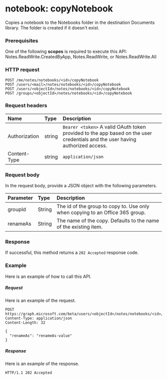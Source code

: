 # notebook: copyNotebook
Copies a notebook to the Notebooks folder in the destination Documents library. The folder is created if it doesn't exist.

### Prerequisites
One of the following **scopes** is required to execute this API:   
Notes.ReadWrite.CreatedByApp, Notes.ReadWrite, or Notes.ReadWrite.All 
### HTTP request
<!-- { "blockType": "ignored" } -->
```http
POST /me/notes/notebooks/<id>/copyNotebook
POST /users/<mail>/notes/notebooks/<id>/copyNotebook
POST /users/<objectId>/notes/notebooks/<id>/copyNotebook
POST /groups/<objectId>/notes/notebooks/<id>/copyNotebook

```
### Request headers
| Name       | Type | Description|
|:---------------|:--------|:----------|
| Authorization  | string  | `Bearer <token>` A valid OAuth token provided to the app based on the user credentials and the user having authorized access. |
| Content-Type | string | `application/json` |

### Request body
In the request body, provide a JSON object with the following parameters.

| Parameter	   | Type	|Description|
|:---------------|:--------|:----------|
|groupId|String|The id of the group to copy to. Use only when copying to an Office 365 group.|
|renameAs|String|The name of the copy. Defaults to the name of the existing item. |


### Response
If successful, this method returns a `202 Accepted` response code.

### Example
Here is an example of how to call this API.
##### Request
Here is an example of the request.
<!-- {
  "blockType": "request",
  "name": "notebook_copynotebook"
}-->
```http
POST https://graph.microsoft.com/beta/users/<objectId>/notes/notebooks/<id>/copyNotebook
Content-Type: application/json
Content-Length: 32

{
  "renameAs": "renameAs-value"
}
```

##### Response
Here is an example of the response. 
<!-- {
  "blockType": "response",
  "truncated": false,
  "@odata.type": "microsoft.graph.copynotebookmodel"
} -->
```http
HTTP/1.1 202 Accepted
```

<!-- uuid: 8fcb5dbc-d5aa-4681-8e31-b001d5168d79
2015-10-25 14:57:30 UTC -->
<!-- {
  "type": "#page.annotation",
  "description": "notebook: copyNotebook",
  "keywords": "",
  "section": "documentation",
  "tocPath": ""
}-->
